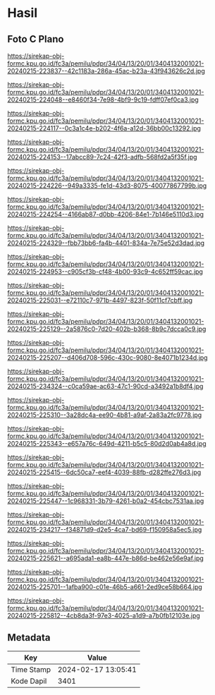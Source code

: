 # Hasil

## Foto C Plano

https://sirekap-obj-formc.kpu.go.id/fc3a/pemilu/pdpr/34/04/13/20/01/3404132001021-20240215-223837--42c1183a-286a-45ac-b23a-43f943626c2d.jpg

https://sirekap-obj-formc.kpu.go.id/fc3a/pemilu/pdpr/34/04/13/20/01/3404132001021-20240215-224048--e8460f34-7e98-4bf9-9c19-fdff07ef0ca3.jpg

https://sirekap-obj-formc.kpu.go.id/fc3a/pemilu/pdpr/34/04/13/20/01/3404132001021-20240215-224117--0c3a1c4e-b202-4f6a-a12d-36bb00c13292.jpg

https://sirekap-obj-formc.kpu.go.id/fc3a/pemilu/pdpr/34/04/13/20/01/3404132001021-20240215-224153--17abcc89-7c24-42f3-adfb-568fd2a5f35f.jpg

https://sirekap-obj-formc.kpu.go.id/fc3a/pemilu/pdpr/34/04/13/20/01/3404132001021-20240215-224226--949a3335-fe1d-43d3-8075-40077867799b.jpg

https://sirekap-obj-formc.kpu.go.id/fc3a/pemilu/pdpr/34/04/13/20/01/3404132001021-20240215-224254--4166ab87-d0bb-4206-84e1-7b146e5110d3.jpg

https://sirekap-obj-formc.kpu.go.id/fc3a/pemilu/pdpr/34/04/13/20/01/3404132001021-20240215-224329--fbb73bb6-fa4b-4401-834a-7e75e52d3dad.jpg

https://sirekap-obj-formc.kpu.go.id/fc3a/pemilu/pdpr/34/04/13/20/01/3404132001021-20240215-224953--c905cf3b-cf48-4b00-93c9-4c652ff59cac.jpg

https://sirekap-obj-formc.kpu.go.id/fc3a/pemilu/pdpr/34/04/13/20/01/3404132001021-20240215-225031--e72110c7-971b-4497-823f-50f11cf7cbff.jpg

https://sirekap-obj-formc.kpu.go.id/fc3a/pemilu/pdpr/34/04/13/20/01/3404132001021-20240215-225129--2a5876c0-7d20-402b-b368-8b9c7dcca0c9.jpg

https://sirekap-obj-formc.kpu.go.id/fc3a/pemilu/pdpr/34/04/13/20/01/3404132001021-20240215-225207--d406d708-596c-430c-9080-8e4071b1234d.jpg

https://sirekap-obj-formc.kpu.go.id/fc3a/pemilu/pdpr/34/04/13/20/01/3404132001021-20240215-234324--c0ca59ae-ac63-47c1-90cd-a3492a1b8df4.jpg

https://sirekap-obj-formc.kpu.go.id/fc3a/pemilu/pdpr/34/04/13/20/01/3404132001021-20240215-225310--3a28dc4a-ee90-4b81-a9af-2a83a2fc9778.jpg

https://sirekap-obj-formc.kpu.go.id/fc3a/pemilu/pdpr/34/04/13/20/01/3404132001021-20240215-225343--e657a76c-649d-4211-b5c5-80d2d0ab4a8d.jpg

https://sirekap-obj-formc.kpu.go.id/fc3a/pemilu/pdpr/34/04/13/20/01/3404132001021-20240215-225415--6dc50ca7-eef4-4039-88fb-d282ffe276d3.jpg

https://sirekap-obj-formc.kpu.go.id/fc3a/pemilu/pdpr/34/04/13/20/01/3404132001021-20240215-225447--1c968331-3b79-4261-b0a2-454cbc7531aa.jpg

https://sirekap-obj-formc.kpu.go.id/fc3a/pemilu/pdpr/34/04/13/20/01/3404132001021-20240215-234217--f34871d9-d2e5-4ca7-bd69-f150958a5ec5.jpg

https://sirekap-obj-formc.kpu.go.id/fc3a/pemilu/pdpr/34/04/13/20/01/3404132001021-20240215-225621--a695ada1-ea8b-447e-b86d-be462e56e9af.jpg

https://sirekap-obj-formc.kpu.go.id/fc3a/pemilu/pdpr/34/04/13/20/01/3404132001021-20240215-225701--1afba900-c01e-46b5-a661-2ed9ce58b664.jpg

https://sirekap-obj-formc.kpu.go.id/fc3a/pemilu/pdpr/34/04/13/20/01/3404132001021-20240215-225812--4cb8da3f-97e3-4025-a1d9-a7b0fb12103e.jpg


## Metadata

| Key        | Value               |
| ---------- | ------------------- |
| Time Stamp | 2024-02-17 13:05:41 |
| Kode Dapil | 3401                |



